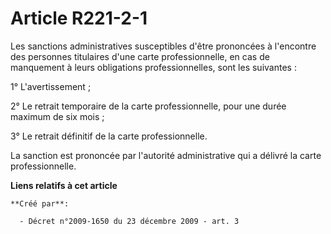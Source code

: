 # Article R221-2-1

Les sanctions administratives susceptibles d'être prononcées à l'encontre des personnes titulaires d'une carte
professionnelle, en cas de manquement à leurs obligations professionnelles, sont les suivantes :

1° L'avertissement ;

2° Le retrait temporaire de la carte professionnelle, pour une durée maximum de six mois ;

3° Le retrait définitif de la carte professionnelle.

La sanction est prononcée par l'autorité administrative qui a délivré la carte professionnelle.

**Liens relatifs à cet article**

	**Créé par**:

	  - Décret n°2009-1650 du 23 décembre 2009 - art. 3
